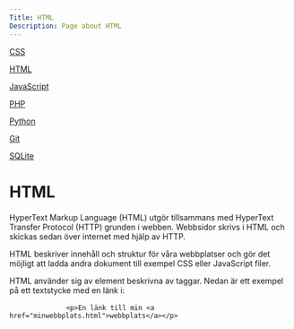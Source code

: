 ```yaml
---
Title: HTML
Description: Page about HTML
---
```


<div class="s-tech-container">
    <div class="side-bar-wrapper">
    <div class="tech-sidebar">
        <p><a href="css">CSS</a></p>
        <p {% if page.id==current_page.id %} class="active" {% endif %}><a href="html">HTML</a></p>
        <p><a href="javascript">JavaScript</a></p>
        <p><a href="php">PHP</a></p>
        <p><a href="python">Python</a></p>
        <p><a href="git">Git</a></p>
        <p><a href="sqlite">SQLite</a></p>
    </div>
    </div>
    <div class="tech-info">
        <span class="underline"><h1>HTML</h1></span>
        <p style="margin-top: 20px">HyperText Markup Language (HTML) utgör tillsammans med HyperText Transfer Protocol (HTTP) grunden i webben. Webbsidor skrivs i HTML och skickas sedan över internet med hjälp av HTTP.</p>
        <p>HTML beskriver innehåll och struktur för våra webbplatser och gör det möjligt att ladda andra dokument till exempel CSS eller JavaScript filer.</p>
        <p style="margin-bottom:10px;">HTML använder sig av element beskrivna av taggar. Nedan är ett exempel på ett textstycke med en länk i:</p>
        <pre>
            <code>&lt;p&gt;En länk till min &lt;a href="minwebbplats.html"&gt;webbplats&lt;/a&gt;&lt;/p&gt;
            </code></pre>
    </div>
</div>